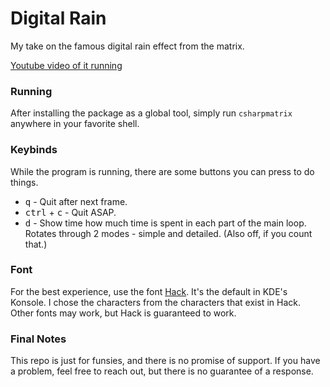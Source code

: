 # Digital Rain
My take on the famous digital rain effect from the matrix.

[Youtube video of it running](https://youtu.be/9UXcYOdrRUM)

### Running
After installing the package as a global tool, simply run `csharpmatrix` anywhere in your favorite shell.

### Keybinds
While the program is running, there are some buttons you can press to do things.
- <kbd>q</kbd> - Quit after next frame.
- <kbd>ctrl</kbd> + <kbd>c</kbd> - Quit ASAP.
- <kbd>d</kbd> - Show time how much time is spent in each part of the main loop. Rotates through 2 modes - simple and detailed. (Also off, if you count that.)

### Font
For the best experience, use the font [Hack](https://github.com/source-foundry/Hack). It's the default in KDE's Konsole.
I chose the characters from the characters that exist in Hack. Other fonts may work, but Hack is guaranteed to work.

### Final Notes
This repo is just for funsies, and there is no promise of support. If you have a problem, feel free to reach out, but there is no guarantee of a response.